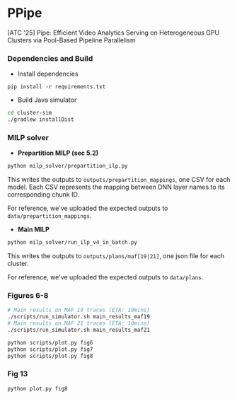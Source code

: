 # PPipe

[ATC '25] Pipe: Efficient Video Analytics Serving on Heterogeneous GPU Clusters via Pool-Based Pipeline Parallelism

### Dependencies and Build

* Install dependencies

```
pip install -r requirements.txt
```

* Build Java simulator

```bash
cd cluster-sim
./gradlew installDist
```

### MILP solver

* **Prepartition MILP (sec 5.2)**

```bash
python milp_solver/prepartition_ilp.py
```

This writes the outputs to `outputs/prepartition_mappings`, one CSV for each
model. Each CSV represents the mapping between DNN layer names to its
corresponding chunk ID.

For reference, we've uploaded the expected outputs to
`data/prepartition_mappings`.

* **Main MILP**

```bash
python milp_solver/run_ilp_v4_in_batch.py
```

This writes the outputs to `outputs/plans/maf[19|21]`, one json file for each cluster.

For reference, we've uploaded the expected outputs to `data/plans`.

### Figures 6-8

```bash
# Main results on MAF 19 traces (ETA: 10mins)
./scripts/run_simulator.sh main_results_maf19
# Main results on MAF 21 traces (ETA: 10mins)
./scripts/run_simulator.sh main_results_maf21
```

```bash
python scripts/plot.py fig6
python scripts/plot.py fig7
python scripts/plot.py fig8
```

### Fig 13

```bash
python plot.py fig8
```
